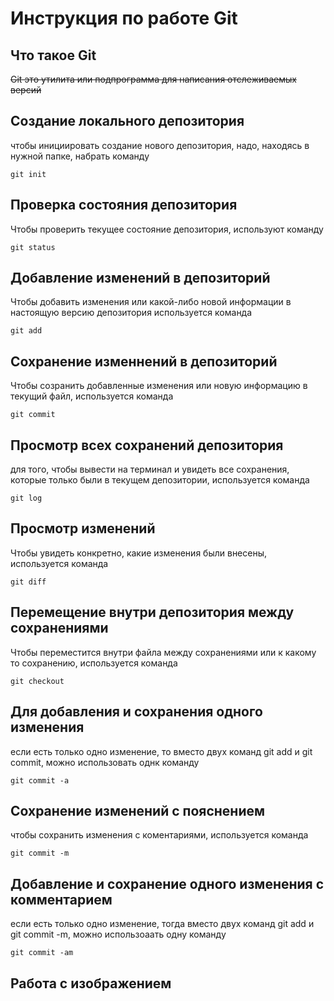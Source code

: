 # **Инструкция по работе Git** #

## Что такое Git
~~Git это утилита или подпрограмма для написания отслеживаемых версий~~
## Создание локального депозитория
чтобы инициировать создание нового депозитория, надо, находясь в нужной папке, набрать команду

    git init

## Проверка состояния депозитория

Чтобы проверить текущее состояние депозитория, используют команду

    git status
## Добавление изменений в депозиторий
Чтобы добавить изменения или какой-либо новой информации в настоящую версию депозитория используется команда

    git add
## Сохранение изменнений в депозиторий
Чтобы созранить добавленные изменения или новую информацию в текущий файл, используется команда

    git commit
## Просмотр всех сохранений депозитория
для того, чтобы вывести на терминал и увидеть все сохранения, которые только были в текущем депозитории, используется команда

    git log
## Просмотр изменений
Чтобы увидеть конкретно, какие изменения были внесены, используется команда

    git diff
## Перемещение внутри депозитория между сохранениями
Чтобы переместится внутри файла между сохранениями или к какому то сохранению, используется команда

    git checkout
## Для добавления и сохранения одного изменения
если есть только одно изменение, то вместо двух команд git add и git commit, можно использовать однк команду

    git commit -a
## Сохранение изменений с пояснением
чтобы сохранить изменения с коментариями, используется команда

    git commit -m
## Добавление и сохранение одного изменения с комментарием
если есть только одно изменение, тогда вместо двух команд git add и git commit -m, можно использоаать одну команду

    git commit -am

## Работа с изображением
